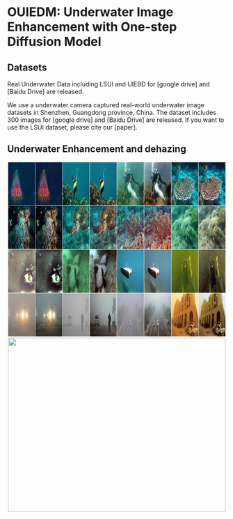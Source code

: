 
<div align=left><div>

# OUIEDM: Underwater Image Enhancement with One-step Diffusion Model

<div align=left><div>

## Datasets
Real Underwater Data including LSUI and UIEBD for [google drive] and [Baidu Drive] are released.

We use a underwater camera captured real-world underwater image datasets in Shenzhen, Guangdong province, China. The dataset includes 300 images for [google drive] and [Baidu Drive] are released. If you want to use the LSUI dataset, please cite our [paper].
<div align=left><div>
  
## Underwater Enhancement and dehazing

<div align=center><img src="effect.jpg" width="500" height="400" > <img src="effect1.gif" width="500" height="400" >

<div align=left><div>
